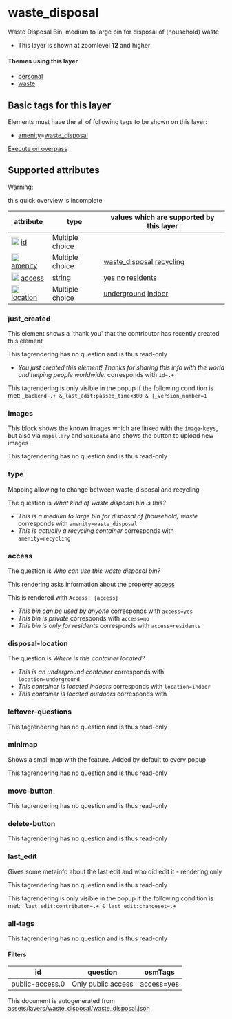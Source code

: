 [//]: # (WARNING: this file is automatically generated. Please find the sources at the bottom and edit those sources)

 waste_disposal 
================





Waste Disposal Bin, medium to large bin for disposal of (household) waste






  - This layer is shown at zoomlevel **12** and higher




#### Themes using this layer 





  - [personal](https://mapcomplete.org/personal)
  - [waste](https://mapcomplete.org/waste)




 Basic tags for this layer 
---------------------------



Elements must have the all of following tags to be shown on this layer:



  - <a href='https://wiki.openstreetmap.org/wiki/Key:amenity' target='_blank'>amenity</a>=<a href='https://wiki.openstreetmap.org/wiki/Tag:amenity%3Dwaste_disposal' target='_blank'>waste_disposal</a>


[Execute on overpass](http://overpass-turbo.eu/?Q=%5Bout%3Ajson%5D%5Btimeout%3A90%5D%3B%28%20%20%20%20nwr%5B%22amenity%22%3D%22waste_disposal%22%5D%28%7B%7Bbbox%7D%7D%29%3B%0A%29%3Bout%20body%3B%3E%3Bout%20skel%20qt%3B)



 Supported attributes 
----------------------



Warning: 

this quick overview is incomplete



attribute | type | values which are supported by this layer
----------- | ------ | ------------------------------------------
[<img src='https://mapcomplete.org/assets/svg/statistics.svg' height='18px'>](https://taginfo.openstreetmap.org/keys/id#values) [id](https://wiki.openstreetmap.org/wiki/Key:id) | Multiple choice | 
[<img src='https://mapcomplete.org/assets/svg/statistics.svg' height='18px'>](https://taginfo.openstreetmap.org/keys/amenity#values) [amenity](https://wiki.openstreetmap.org/wiki/Key:amenity) | Multiple choice | [waste_disposal](https://wiki.openstreetmap.org/wiki/Tag:amenity%3Dwaste_disposal) [recycling](https://wiki.openstreetmap.org/wiki/Tag:amenity%3Drecycling)
[<img src='https://mapcomplete.org/assets/svg/statistics.svg' height='18px'>](https://taginfo.openstreetmap.org/keys/access#values) [access](https://wiki.openstreetmap.org/wiki/Key:access) | [string](../SpecialInputElements.md#string) | [yes](https://wiki.openstreetmap.org/wiki/Tag:access%3Dyes) [no](https://wiki.openstreetmap.org/wiki/Tag:access%3Dno) [residents](https://wiki.openstreetmap.org/wiki/Tag:access%3Dresidents)
[<img src='https://mapcomplete.org/assets/svg/statistics.svg' height='18px'>](https://taginfo.openstreetmap.org/keys/location#values) [location](https://wiki.openstreetmap.org/wiki/Key:location) | Multiple choice | [underground](https://wiki.openstreetmap.org/wiki/Tag:location%3Dunderground) [indoor](https://wiki.openstreetmap.org/wiki/Tag:location%3Dindoor) [](https://wiki.openstreetmap.org/wiki/Tag:location%3D)




### just_created 



This element shows a 'thank you' that the contributor has recently created this element

This tagrendering has no question and is thus read-only





  - *You just created this element! Thanks for sharing this info with the world and helping people worldwide.*  corresponds with  `id~.+`


This tagrendering is only visible in the popup if the following condition is met: `_backend~.+ &_last_edit:passed_time<300 & |_version_number=1`



### images 



This block shows the known images which are linked with the `image`-keys, but also via `mapillary` and `wikidata` and shows the button to upload new images

This tagrendering has no question and is thus read-only





### type 



Mapping allowing to change between waste_disposal and recycling

The question is  *What kind of waste disposal bin is this?*





  - *This is a medium to large bin for disposal of (household) waste*  corresponds with  `amenity=waste_disposal`
  - *This is actually a recycling container*  corresponds with  `amenity=recycling`




### access 



The question is  *Who can use this waste disposal bin?*

This rendering asks information about the property  [access](https://wiki.openstreetmap.org/wiki/Key:access) 

This is rendered with  `Access: {access}`





  - *This bin can be used by anyone*  corresponds with  `access=yes`
  - *This bin is private*  corresponds with  `access=no`
  - *This bin is only for residents*  corresponds with  `access=residents`




### disposal-location 



The question is  *Where is this container located?*





  - *This is an underground container*  corresponds with  `location=underground`
  - *This container is located indoors*  corresponds with  `location=indoor`
  - *This container is located outdoors*  corresponds with  ``




### leftover-questions 



This tagrendering has no question and is thus read-only





### minimap 



Shows a small map with the feature. Added by default to every popup

This tagrendering has no question and is thus read-only





### move-button 



This tagrendering has no question and is thus read-only





### delete-button 



This tagrendering has no question and is thus read-only





### last_edit 



Gives some metainfo about the last edit and who did edit it - rendering only

This tagrendering has no question and is thus read-only



This tagrendering is only visible in the popup if the following condition is met: `_last_edit:contributor~.+ &_last_edit:changeset~.+`



### all-tags 



This tagrendering has no question and is thus read-only





#### Filters 





id | question | osmTags
---- | ---------- | ---------
public-access.0 | Only public access | access=yes
 

This document is autogenerated from [assets/layers/waste_disposal/waste_disposal.json](https://github.com/pietervdvn/MapComplete/blob/develop/assets/layers/waste_disposal/waste_disposal.json)
